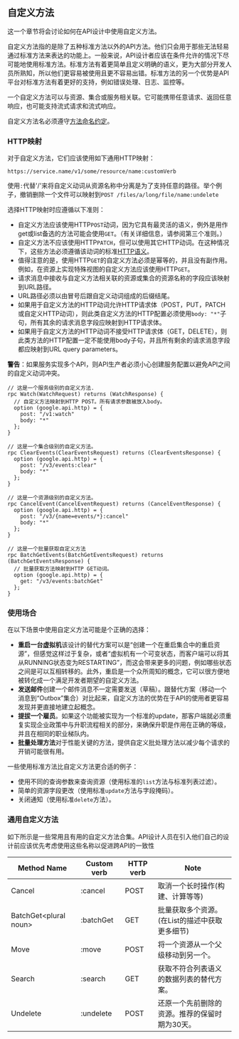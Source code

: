 ## 自定义方法

这一个章节将会讨论如何在API设计中使用自定义方法。

自定义方法指的是除了五种标准方法以外的API方法。他们只会用于那些无法轻易通过标准方法来表达的功能上。一般来说，API设计者应该在条件允许的情况下尽可能地使用标准方法。标准方法有着更简单且定义明确的语义，更为大部分开发人员所熟知，所以他们更容易被使用且更不容易出错。标准方法的另一个优势是API平台对标准方法有着更好的支持，例如错误处理、日志、监控等。

一个自定义方法可以与资源、集合或服务相关联。它可能携带任意请求、返回任意响应，也可能支持流式请求和流式响应。

自定义方法名必须遵守[方法命名约定](https://cloud.google.com/apis/design/naming_convention#method_names)。

### HTTP映射
对于自定义方法，它们应该使用如下通用HTTP映射：
```
https://service.name/v1/some/resource/name:customVerb
```
使用`:`代替'/'来将自定义动词从资源名称中分离是为了支持任意的路径。举个例子，撤销删除一个文件可以映射到`POST /files/a/long/file/name:undelete`

选择HTTP映射时应遵循以下准则：

*   自定义方法应该使用HTTP`POST`动词，因为它具有最灵活的语义，例外是用作get或list备选的方法可能会使用`GET`。（有关详细信息，请参阅第三个准则。）
*   自定义方法不应该使用HTTP`PATCH`，但可以使用其它HTTP动词。在这种情况下，这些方法必须遵循该动词的标准[HTTP语义](https://tools.ietf.org/html/rfc2616#section-9)。
*   值得注意的是，使用HTTP`GET`的自定义方法必须是幂等的，并且没有副作用。例如，在资源上实现特殊视图的自定义方法应该使用HTTP`GET`。
*   请求消息中接收与自定义方法相关联的资源或集合的资源名称的字段应该映射到URL路径。
*   URL路径必须以由冒号后跟自定义动词组成的后缀结尾。
*   如果用于自定义方法的HTTP动词允许HTTP请求体（POST，PUT，PATCH或自定义HTTP动词），则此类自定义方法的HTTP配置必须使用`body: "*"`子句，所有其余的请求消息字段应映射到HTTP请求体。
*   如果用于自定义方法的HTTP动词不接受HTTP请求体（GET，DELETE），则此类方法的HTTP配置一定不能使用body子句，并且所有剩余的请求消息字段都应映射到URL query parameters。

**警告**：如果服务实现多个API，则API生产者必须小心创建服务配置以避免API之间的自定义动词冲突。

```
// 这是一个服务级别的自定义方法.
rpc Watch(WatchRequest) returns (WatchResponse) {
  // 自定义方法映射到HTTP POST。所有请求参数被放入body。
  option (google.api.http) = {
    post: "/v1:watch"
    body: "*"
  };
}

// 这是一个集合级别的自定义方法。
rpc ClearEvents(ClearEventsRequest) returns (ClearEventsResponse) {
  option (google.api.http) = {
    post: "/v3/events:clear"
    body: "*"
  };
}

// 这是一个资源级别的自定义方法。
rpc CancelEvent(CancelEventRequest) returns (CancelEventResponse) {
  option (google.api.http) = {
    post: "/v3/{name=events/*}:cancel"
    body: "*"
  };
}

// 这是一个批量获取自定义方法
rpc BatchGetEvents(BatchGetEventsRequest) returns (BatchGetEventsResponse) {
  // 批量获取方法映射到HTTP GET动词。
  option (google.api.http) = {
    get: "/v3/events:batchGet"
  };
}
```

### 使用场合

在以下场景中使用自定义方法可能是个正确的选择：

*   **重启一台虚拟机**该设计的替代方案可以是“创建一个在重启集合中的重启资源”，但感觉这样过于复杂，或者“虚拟机有一个可变状态，而客户端可以将其从RUNNING状态变为RESTARTING”，而这会带来更多的问题，例如哪些状态之间是可以互相转移的。此外，重启是一个众所周知的概念，它可以很方便地被转化成一个满足开发者期望的自定义方法。
*   **发送邮件**创建一个邮件消息不一定需要发送（草稿）。跟替代方案（移动一个消息到“Outbox”集合）对比起来，自定义方法的优势在于API的使用者更容易发现并更直接地建立起概念。
*   **提拔一个雇员**。如果这个功能被实现为一个标准的update，那客户端就必须重复实现企业政策中与升职流程相关的部分，来确保升职是作用在正确的等级，并且在相同的职业梯队内。
*   **批量处理方法**对于性能关键的方法，提供自定义批处理方法以减少每个请求的开销可能很有用。

一些使用标准方法比自定义方法更合适的例子：
*   使用不同的查询参数来查询资源（使用标准的`list`方法与标准列表过滤）。
*   简单的资源字段更改（使用标准`update`方法与字段掩码）。
*   关闭通知（使用标准`delete`方法）。

### 通用自定义方法

如下所示是一些常用且有用的自定义方法合集。API设计人员在引入他们自己的设计前应该优先考虑使用这些名称以促进跨API的一致性

Method Name            | Custom verb | HTTP verb | Note
-----------------------|-------------|-----------|-----------------------------------------------
Cancel                 | :cancel     | POST      | 取消一个长时操作(构建、计算等等)
BatchGet\<plural noun> | :batchGet   | GET       | 批量获取多个资源。(在List的描述中获取更多细节)
Move                   | :move       | POST      | 将一个资源从一个父级移动到另一个。
Search                 | :search     | GET       | 获取不符合列表语义的数据列表的替代方案。
Undelete               | :undelete   | POST      | 还原一个先前删除的资源。推荐的保留时期为30天。
